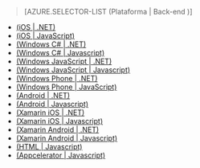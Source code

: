 > [AZURE.SELECTOR-LIST (Plataforma | Back-end )]

-   [(iOS | .NET)][(iOS | .NET)]
-   [(iOS | JavaScript)][(iOS | JavaScript)]
-   [(Windows C# | .NET)][(Windows C# | .NET)]
-   [(Windows C# | Javascript)][(Windows C# | Javascript)]
-   [(Windows JavaScript | .NET)][(Windows JavaScript | .NET)]
-   [(Windows JavaScript | Javascript)][(Windows JavaScript | Javascript)]
-   [(Windows Phone | .NET)][(Windows Phone | .NET)]
-   [(Windows Phone | JavaScript)][(Windows Phone | JavaScript)]
-   [(Android | .NET)][(Android | .NET)]
-   [(Android | Javascript)][(Android | Javascript)]
-   [(Xamarin iOS | .NET)][(Xamarin iOS | .NET)]
-   [(Xamarin iOS | Javascript)][(Xamarin iOS | Javascript)]
-   [(Xamarin Android | .NET)][(Xamarin Android | .NET)]
-   [(Xamarin Android | Javascript)][(Xamarin Android | Javascript)]
-   [(HTML | Javascript)][(HTML | Javascript)]
-   [(Appcelerator | Javascript)][(Appcelerator | Javascript)]

  [(iOS | .NET)]: /pt-br/documentation/articles/mobile-services-dotnet-backend-ios-get-started-users/
  [(iOS | JavaScript)]: /pt-br/documentation/articles/mobile-services-ios-get-started-users/
  [(Windows C# | .NET)]: /pt-br/documentation/articles/mobile-services-dotnet-backend-windows-universal-dotnet-get-started-users/
  [(Windows C# | Javascript)]: /pt-br/documentation/articles/mobile-services-javascript-backend-windows-universal-dotnet-get-started-users/
  [(Windows JavaScript | .NET)]: /pt-br/documentation/articles/mobile-services-dotnet-backend-windows-store-javascript-get-started-users/
  [(Windows JavaScript | Javascript)]: /pt-br/documentation/articles/mobile-services-windows-store-javascript-get-started-users/
  [(Windows Phone | .NET)]: /pt-br/documentation/articles/mobile-services-dotnet-backend-windows-phone-get-started-users/
  [(Windows Phone | JavaScript)]: /pt-br/documentation/articles/mobile-services-windows-phone-get-started-users/
  [(Android | .NET)]: /pt-br/documentation/articles/mobile-services-dotnet-backend-android-get-started-users/
  [(Android | Javascript)]: /pt-br/documentation/articles/mobile-services-android-get-started-users/
  [(Xamarin iOS | .NET)]: /pt-br/documentation/articles/mobile-services-dotnet-backend-xamarin-ios-get-started-users/
  [(Xamarin iOS | Javascript)]: /pt-br/documentation/articles/partner-xamarin-mobile-services-ios-get-started-users/
  [(Xamarin Android | .NET)]: /pt-br/documentation/articles/mobile-services-dotnet-backend-xamarin-android-get-started-users/
  [(Xamarin Android | Javascript)]: /pt-br/documentation/articles/partner-xamarin-mobile-services-android-get-started-users/
  [(HTML | Javascript)]: /pt-br/documentation/articles/mobile-services-html-get-started-users/
  [(Appcelerator | Javascript)]: /pt-br/documentation/articles/partner-appcelerator-mobile-services-javascript-backend-appcelerator-get-started-users/
